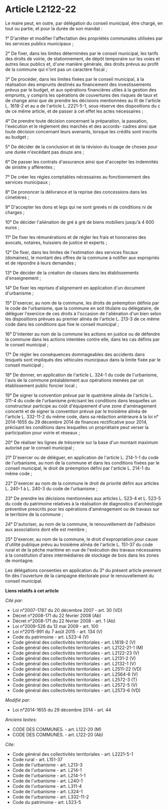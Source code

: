 # Article L2122-22

Le maire peut, en outre, par délégation du conseil municipal, être chargé, en tout ou partie, et pour la durée de son
mandat : 

1° D'arrêter et modifier l'affectation des propriétés communales utilisées par les services publics municipaux ; 

2° De fixer, dans les limites déterminées par le conseil municipal, les tarifs des droits de voirie, de stationnement, de
dépôt temporaire sur les voies et autres lieux publics et, d'une manière générale, des droits prévus au profit de la commune
qui n'ont pas un caractère fiscal ; 

3° De procéder, dans les limites fixées par le conseil municipal, à la réalisation des emprunts destinés au financement des
investissements prévus par le budget, et aux opérations financières utiles à la gestion des emprunts, y compris les
opérations de couvertures des risques de taux et de change ainsi que de prendre les décisions mentionnées au III de l'article
L. 1618-2 et au a de l'article L. 2221-5-1, sous réserve des dispositions du c de ce même article, et de passer à cet effet
les actes nécessaires ; 

4° De prendre toute décision concernant la préparation, la passation, l'exécution et le règlement des marchés et des accords-
cadres ainsi que toute décision concernant leurs avenants, lorsque les crédits sont inscrits au budget ; 

5° De décider de la conclusion et de la révision du louage de choses pour une durée n'excédant pas douze ans ; 

6° De passer les contrats d'assurance ainsi que d'accepter les indemnités de sinistre y afférentes ; 

7° De créer les régies comptables nécessaires au fonctionnement des services municipaux ; 

8° De prononcer la délivrance et la reprise des concessions dans les cimetières ; 

9° D'accepter les dons et legs qui ne sont grevés ni de conditions ni de charges ; 

10° De décider l'aliénation de gré à gré de biens mobiliers jusqu'à 4 600 euros ; 

11° De fixer les rémunérations et de régler les frais et honoraires des avocats, notaires, huissiers de justice et experts ; 

12° De fixer, dans les limites de l'estimation des services fiscaux (domaines), le montant des offres de la commune à
notifier aux expropriés et de répondre à leurs demandes ; 

13° De décider de la création de classes dans les établissements d'enseignement ; 

14° De fixer les reprises d'alignement en application d'un document d'urbanisme ; 

15° D'exercer, au nom de la commune, les droits de préemption définis par le code de l'urbanisme, que la commune en soit
titulaire ou délégataire, de déléguer l'exercice de ces droits à l'occasion de l'aliénation d'un bien selon les dispositions
prévues au premier alinéa de l'article L. 213-3 de ce même code dans les conditions que fixe le conseil municipal ; 

16° D'intenter au nom de la commune les actions en justice ou de défendre la commune dans les actions intentées contre elle,
dans les cas définis par le conseil municipal ; 

17° De régler les conséquences dommageables des accidents dans lesquels sont impliqués des véhicules municipaux dans la
limite fixée par le conseil municipal ; 

18° De donner, en application de l'article L. 324-1 du code de l'urbanisme, l'avis de la commune préalablement aux opérations
menées par un établissement public foncier local ; 

19° De signer la convention prévue par le quatrième alinéa de l'article L. 311-4 du code de l'urbanisme précisant les
conditions dans lesquelles un constructeur participe au coût d'équipement d'une zone d'aménagement concerté et de signer la
convention prévue par le troisième alinéa de l'article L. 332-11-2 du même code, dans sa rédaction antérieure à la loi n°
2014-1655 du 29 décembre 2014 de finances rectificative pour 2014, précisant les conditions dans lesquelles un propriétaire
peut verser la participation pour voirie et réseaux ; 

20° De réaliser les lignes de trésorerie sur la base d'un montant maximum autorisé par le conseil municipal ; 

21° D'exercer ou de déléguer, en application de l'article L. 214-1-1 du code de l'urbanisme, au nom de la commune et dans les
conditions fixées par le conseil municipal, le droit de préemption défini par l'article L. 214-1 du même code ; 

22° D'exercer au nom de la commune le droit de priorité défini aux articles L. 240-1 à L. 240-3 du code de l'urbanisme ; 

23° De prendre les décisions mentionnées aux articles L. 523-4 et L. 523-5 du code du patrimoine relatives à la réalisation
de diagnostics d'archéologie préventive prescrits pour les opérations d'aménagement ou de travaux sur le territoire de la
commune ; 

24° D'autoriser, au nom de la commune, le renouvellement de l'adhésion aux associations dont elle est membre ; 

25° D'exercer, au nom de la commune, le droit d'expropriation pour cause d'utilité publique prévu au troisième alinéa de
l'article L. 151-37 du code rural et de la pêche maritime en vue de l'exécution des travaux nécessaires à la constitution
d'aires intermédiaires de stockage de bois dans les zones de montagne. 

Les délégations consenties en application du 3° du présent article prennent fin dès l'ouverture de la campagne électorale
pour le renouvellement du conseil municipal.

**Liens relatifs à cet article**

_Cité par_:

  - Loi n°2007-1787 du 20 décembre 2007 - art. 30 (VD)
  - Décret n°2008-171 du 22 février 2008 (Ab)
  - Décret n°2008-171 du 22 février 2008 - art. 1 (Ab)
  - Loi n°2009-526 du 12 mai 2009 - art. 100
  - Loi n°2015-991 du 7 août 2015 - art. 134 (V)
  - Code du patrimoine - art. L523-4 (V)
  - Code général des collectivités territoriales - art. L1618-2 (V)
  - Code général des collectivités territoriales - art. L2122-21-1 (M)
  - Code général des collectivités territoriales - art. L2122-23 (V)
  - Code général des collectivités territoriales - art. L2131-2 (V)
  - Code général des collectivités territoriales - art. L2132-1 (V)
  - Code général des collectivités territoriales - art. L2511-22 (VD)
  - Code général des collectivités territoriales - art. L2564-6 (V)
  - Code général des collectivités territoriales - art. L2572-3 (T)
  - Code général des collectivités territoriales - art. L2572-5 (V)
  - Code général des collectivités territoriales - art. L2573-6 (VD)

_Modifié par_:

  - Loi n°2014-1655 du 29 décembre 2014 - art. 44

_Anciens textes_:

  - CODE DES COMMUNES. - art. L122-20 (M)
  - CODE DES COMMUNES. - art. L122-20 (Ab)

_Cite_:

  - Code général des collectivités territoriales - art. L2221-5-1
  - Code rural - art. L151-37
  - Code de l'urbanisme - art. L213-3
  - Code de l'urbanisme - art. L214-1
  - Code de l'urbanisme - art. L214-1-1
  - Code de l'urbanisme - art. L240-1
  - Code de l'urbanisme - art. L311-4
  - Code de l'urbanisme - art. L324-1
  - Code de l'urbanisme - art. L332-11-2
  - Code du patrimoine - art. L523-5

